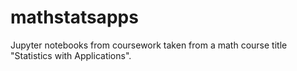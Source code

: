 # mathstatsapps
Jupyter notebooks from coursework taken from a math course title "Statistics with Applications".
